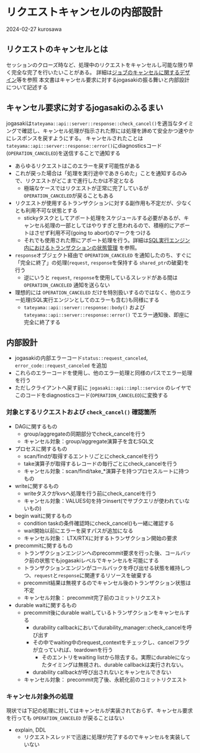 # リクエストキャンセルの内部設計

2024-02-27 kurosawa

## リクエストのキャンセルとは

セッションのクローズ時など、処理中のリクエストをキャンセルし可能な限り早く完全な完了を行いたいことがある。
詳細は[ジョブのキャンセルに関するデザイン](https://github.com/project-tsurugi/tateyama/blob/master/docs/internal/job-cancel-design_ja.md)等を参照
本文書はキャンセル要求に対するjogasakiの振る舞いと内部設計について記述する

## キャンセル要求に対するjogasakiのふるまい

jogasakiは`tateyama::api::server::response::check_cancel()`を適当なタイミングで確認し、キャンセル処理が指示された際には処理を諦めて安全かつ速やかにレスポンスを戻すようにする。
キャンセルされたことは`tateyama::api::server::response::error()`にdiagnosticsコード(`OPERATION_CANCELED`)を送信することで通知する
- あらゆるリクエストはこのエラーを戻す可能性がある
- これが戻った場合は「処理を実行途中であきらめた」ことを通知するのみで、リクエストがどこまで進行したかは不定となる
  - 極端なケースではリクエストが正常に完了しているが`OPERATION_CANCELED`が戻ることもある
- リクエストが使用するトランザクションに対する副作用も不定だが、少なくとも利用不可な状態とする
  - stickyタスクとしてアボート処理をスケジュールする必要があるが、キャンセル処理の一部としてはやりすぎと思われるので、積極的にアボートはさせず利用不可(going to abort)のマークをつける
  - それでも使用された際にアボート処理を行う。詳細は[SQL実行エンジン内におけるトランザクションの状態管理](tx-state.md) を参照。
- `response`オブジェクト経由で `OPERATION_CANCELED` を通知したのち、すぐに「完全に終了」の処理(`request`, `response`を保持する `shared_ptr`の破棄)を行う
  - 逆にいうと `request`, `response`を使用しているスレッドがある間は `OPERATION_CANCELED` 通知を送らない
- 理想的には `OPERATION_CANCELED` だけを特別扱いするのではなく、他のエラー処理(SQL実行エンジンとしてのエラーも含む)も同様にする
  - `tateyama::api::server::response::body()` および `tateyama::api::server::response::error()` でエラー通知後、即座に完全に終了する

## 内部設計

- jogasakiの内部エラーコード`status::request_canceled`, `error_code::request_canceled` を追加
- これらのエラーコードを使用し、他のエラー処理と同様のパスでエラー処理を行う
- ただしクライアントへ戻す前に `jogasaki::api::impl::service` のレイヤでこのコードをdiagnosticsコード(`OPERATION_CANCELED`)に変換する

### 対象とするリクエストおよび `check_cancel()` 確認箇所

- DAGに関するもの
  - group/aggregateの同期部分でcheck_cancelを行う
  - キャンセル対象：group/aggregate演算子を含むSQL文
- プロセスに関するもの
  - scan/findが取得するエントリごとにcheck_cancelを行う
  - take演算子が取得するレコードの毎行ごとにcheck_cancelを行う
  - キャンセル対象：scan/find/take_*演算子を持つプロセスルートに持つもの
- writeに関するもの
  - writeタスクがkvsへ処理を行う前にcheck_cancelを行う
  - キャンセル対象：VALUES句を持つinsert(でサブクエリが使われていないもの)
- begin waitに関するもの
  - condition taskの条件確認時にcheck_cancel()も一緒に確認する
  - wait開始以前にエラーを戻すパスが追加になる
  - キャンセル対象： LTX/RTXに対するトランザクション開始の要求
- precommitに関するもの
  - トランザクションエンジンへのprecommit要求を行った後、コールバック前の状態でもjogasakiレベルでキャンセルを可能にする
  - トランザクションエンジンがコールバックを呼び出せる状態を維持しつつ、`request`と`response`に関連するリソースを破棄する
  - precommit結果は無視するのでキャンセル後のトランザクション状態は不定
  - キャンセル対象： precommit完了前のコミットリクエスト
- durable waitに関するもの
  - precommit後にdurable waitしているトランザクションをキャンセルする
    - durability callbackにおいてdurability_manager::check_cancelを呼び出す
    - その中でwaiting中のrequest_contextをチェックし、cancelフラグが立っていれば、teardownを行う
      - そのエントリをwaiting listから除去する。実際にdurableになったタイミングは無視され、durable callbackは実行されない。
    - durability callbackが呼び出されないとキャンセルできない
  - キャンセル対象： precommit完了後、永続化前のコミットリクエスト

### キャンセル対象外の処理

現状では下記の処理に対してはキャンセルが実装されておらず、キャンセル要求を行っても `OPERATION_CANCELED` が戻ることはない

- explain, DDL
  - リクエストスレッドで迅速に処理が完了するのでキャンセルを実装していない


